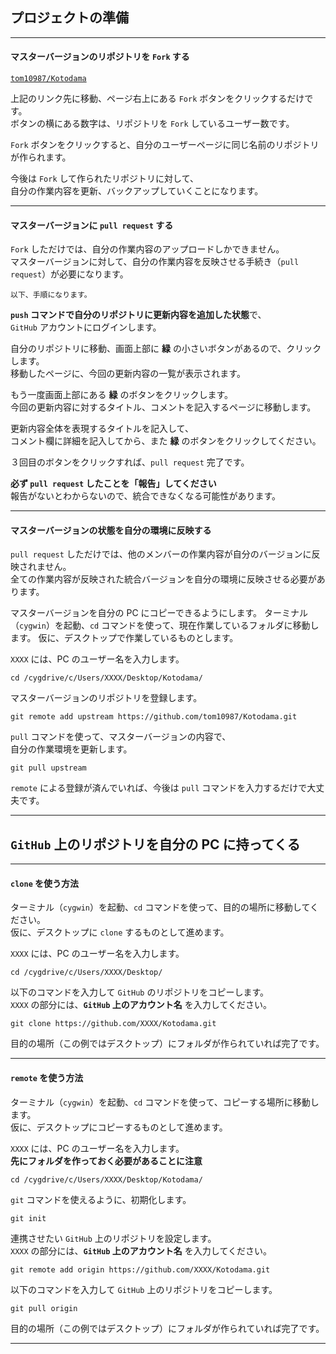 
## プロジェクトの準備

---
#### マスターバージョンのリポジトリを `Fork` する

[`tom10987/Kotodama`](https://github.com/tom10987/Kotodama)

上記のリンク先に移動、ページ右上にある `Fork` ボタンをクリックするだけです。  
ボタンの横にある数字は、リポジトリを `Fork` しているユーザー数です。

`Fork` ボタンをクリックすると、自分のユーザーページに同じ名前のリポジトリが作られます。

今後は `Fork` して作られたリポジトリに対して、  
自分の作業内容を更新、バックアップしていくことになります。

---
#### マスターバージョンに `pull request` する

`Fork` しただけでは、自分の作業内容のアップロードしかできません。  
マスターバージョンに対して、自分の作業内容を反映させる手続き（`pull request`）が必要になります。

~~~
以下、手順になります。
~~~

**`push` コマンドで自分のリポジトリに更新内容を追加した状態**で、  
`GitHub` アカウントにログインします。

自分のリポジトリに移動、画面上部に **緑** の小さいボタンがあるので、クリックします。  
移動したページに、今回の更新内容の一覧が表示されます。

もう一度画面上部にある **緑** のボタンをクリックします。  
今回の更新内容に対するタイトル、コメントを記入するページに移動します。

更新内容全体を表現するタイトルを記入して、  
コメント欄に詳細を記入してから、また **緑** のボタンをクリックしてください。

３回目のボタンをクリックすれば、`pull request` 完了です。

**必ず `pull request` したことを「報告」してください**  
報告がないとわからないので、統合できなくなる可能性があります。

---
#### マスターバージョンの状態を自分の環境に反映する

`pull request` しただけでは、他のメンバーの作業内容が自分のバージョンに反映されません。  
全ての作業内容が反映された統合バージョンを自分の環境に反映させる必要があります。

マスターバージョンを自分の PC にコピーできるようにします。
ターミナル（`cygwin`）を起動、`cd` コマンドを使って、現在作業しているフォルダに移動します。
仮に、デスクトップで作業しているものとします。

`XXXX` には、PC のユーザー名を入力します。

~~~
cd /cygdrive/c/Users/XXXX/Desktop/Kotodama/
~~~

マスターバージョンのリポジトリを登録します。

~~~
git remote add upstream https://github.com/tom10987/Kotodama.git
~~~

`pull` コマンドを使って、マスターバージョンの内容で、  
自分の作業環境を更新します。

~~~
git pull upstream
~~~

`remote` による登録が済んでいれば、今後は `pull` コマンドを入力するだけで大丈夫です。

---
## `GitHub` 上のリポジトリを自分の PC に持ってくる

---
#### `clone` を使う方法

ターミナル（`cygwin`）を起動、`cd` コマンドを使って、目的の場所に移動してください。  
仮に、デスクトップに `clone` するものとして進めます。

`XXXX` には、PC のユーザー名を入力します。

~~~
cd /cygdrive/c/Users/XXXX/Desktop/
~~~

以下のコマンドを入力して `GitHub` のリポジトリをコピーします。  
`XXXX` の部分には、**`GitHub` 上のアカウント名** を入力してください。

~~~
git clone https://github.com/XXXX/Kotodama.git
~~~

目的の場所（この例ではデスクトップ）にフォルダが作られていれば完了です。

---
#### `remote` を使う方法

ターミナル（`cygwin`）を起動、`cd` コマンドを使って、コピーする場所に移動します。  
仮に、デスクトップにコピーするものとして進めます。

`XXXX` には、PC のユーザー名を入力します。  
**先にフォルダを作っておく必要があることに注意**

~~~
cd /cygdrive/c/Users/XXXX/Desktop/Kotodama/
~~~

`git` コマンドを使えるように、初期化します。

~~~
git init
~~~

連携させたい `GitHub` 上のリポジトリを設定します。  
`XXXX` の部分には、**`GitHub` 上のアカウント名** を入力してください。

~~~
git remote add origin https://github.com/XXXX/Kotodama.git
~~~

以下のコマンドを入力して `GitHub` 上のリポジトリをコピーします。

~~~
git pull origin
~~~

目的の場所（この例ではデスクトップ）にフォルダが作られていれば完了です。

---
